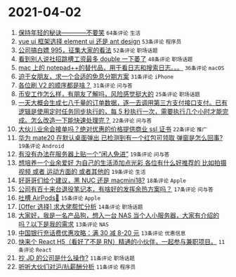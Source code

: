 # 2021-04-02

1. [保持年轻的秘诀————不要笑](https://www.v2ex.com/t/767416) `64条评论` `生活`
1. [vue ui 框架选择 element ui 还是 ant design](https://www.v2ex.com/t/767468) `53条评论` `程序员`
1. [公司搞白嫖 995，征集大家的看法](https://www.v2ex.com/t/767412) `52条评论` `职场话题`
1. [看到别人说社招跳槽工资最多 double 一下萎了](https://www.v2ex.com/t/767408) `48条评论` `职场话题`
1. [mac 上的 notepad++的替代品，用于看日志和搜索日志。。。](https://www.v2ex.com/t/767491) `36条评论` `macOS`
1. [迫于女朋友，求一个合适的免息分期方案](https://www.v2ex.com/t/767538) `31条评论` `iPhone`
1. [各位刷 V2 的顺序都是啥？](https://www.v2ex.com/t/767474) `31条评论` `问与答`
1. [币安工作怎么样，有朋友了解吗，风险感觉挺大的](https://www.v2ex.com/t/767449) `25条评论` `职场话题`
1. [一天大概会生成七八千量的订单数据，逐一去调用第三方支付接口支付。已有逻辑是使用定时任务同步执行的，每 5 秒执行一次，需要执行几个小时才能完成。怎么改造一下能快速处理完？](https://www.v2ex.com/t/767528) `22条评论` `问与答`
1. [大伙儿业余会接单吗？绝对优惠的价格提供商业 ssl 证书](https://www.v2ex.com/t/767442) `22条评论` `推广`
1. [华为 mate20 在默认桌面弹出 已检测到有一个红包可领取 弹窗是怎么回事?](https://www.v2ex.com/t/767510) `19条评论` `Android`
1. [有没有办法在服务器上贴一个“闲人免进”](https://www.v2ex.com/t/767444) `19条评论` `问与答`
1. [想培养一个业余爱好 为自己的生活添加点光彩 各位有什么好推荐的 比如拍摄视频 或者 运动方面的 或者其他的](https://www.v2ex.com/t/767427) `19条评论` `生活`
1. [好哥哥们给个建议，黑 NUC 还是 macmini18?](https://www.v2ex.com/t/767532) `18条评论` `Apple`
1. [公司有百十来台退役笔记本，有啥好的发挥余热方案吗？](https://www.v2ex.com/t/767456) `17条评论` `问与答`
1. [吐槽 AirPods🤮](https://www.v2ex.com/t/767424) `15条评论` `Apple`
1. [[Offer 选择] 求大佬帮忙分析](https://www.v2ex.com/t/767458) `14条评论` `职场话题`
1. [大家好，我是一名产品狗，想入一台 NAS 当个人小服务器，大家有介绍的吗？以下是我的需求](https://www.v2ex.com/t/767536) `13条评论` `NAS`
1. [中国银行充话费优惠攻略：满 30 减 8-20 元](https://www.v2ex.com/t/767463) `13条评论` `优惠信息`
1. [快来个 React H5（看好了不是 RN）精通的小伙伴，一起参与兼职项目。](https://www.v2ex.com/t/767520) `11条评论` `React`
1. [抄 JD 的公司是什么操作?](https://www.v2ex.com/t/767486) `11条评论` `职场话题`
1. [听听大伙们对沪/杭薪酬分析](https://www.v2ex.com/t/767454) `11条评论` `程序员`
